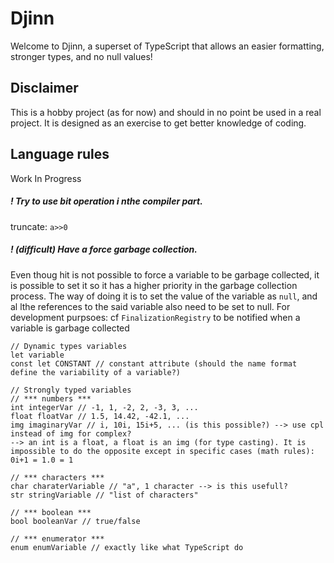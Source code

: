 # Djinn

Welcome to Djinn, a superset of TypeScript that allows an easier formatting, stronger types, and no null values!

## Disclaimer

This is a hobby project (as for now) and should in no point be used in a real project. It is designed as an exercise to get better knowledge of coding.

## Language rules

Work In Progress

##### ! Try to use bit operation i nthe compiler part.
truncate: `a>>0`

##### ! (difficult) Have a force garbage collection.
Even thoug hit is not possible to force a variable to be garbage collected, it is possible to set it so it has a higher priority in the garbage collection process.
The way of doing it is to set the value of the variable as `null`, and al lthe references to the said variable also need to be set to null.
For development purpsoes: cf `FinalizationRegistry` to be notified when a variable is garbage collected 

```
// Dynamic types variables
let variable
const let CONSTANT // constant attribute (should the name format define the variability of a variable?)

// Strongly typed variables
// *** numbers ***
int integerVar // -1, 1, -2, 2, -3, 3, ...
float floatVar // 1.5, 14.42, -42.1, ...
img imaginaryVar // i, 10i, 15i+5, ... (is this possible?) --> use cpl instead of img for complex?
--> an int is a float, a float is an img (for type casting). It is impossible to do the opposite except in specific cases (math rules): 0i+1 = 1.0 = 1

// *** characters ***
char charaterVariable // "a", 1 character --> is this usefull?
str stringVariable // "list of characters"

// *** boolean ***
bool booleanVar // true/false

// *** enumerator ***
enum enumVariable // exactly like what TypeScript do

```
